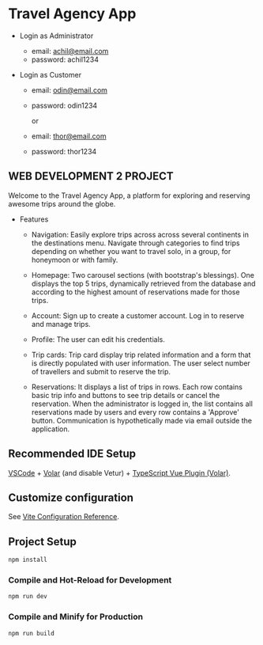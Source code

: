 # Travel Agency App

- Login as Administrator
    - email: achil@email.com
    - password: achil1234

- Login as Customer
    - email: odin@email.com
    - password: odin1234
      
      or

    - email: thor@email.com
    - password: thor1234

## WEB DEVELOPMENT 2 PROJECT
Welcome to the Travel Agency App, a platform for exploring and reserving awesome trips around the globe.

- Features
   - Navigation: Easily explore trips across across several continents in the destinations menu. Navigate through categories to find trips depending on whether you want to travel solo, in a group, for honeymoon or with family.

   - Homepage: Two carousel sections (with bootstrap's blessings). One displays the top 5 trips, dynamically retrieved from the database and according to the highest amount of reservations made for those trips.

   - Account: Sign up to create a customer account. Log in to reserve and manage trips.
   - Profile: The user can edit his credentials.

   - Trip cards: Trip card display trip related information and a form that is directly populated with user information. The user select number of travellers and submit to reserve the trip.

   - Reservations: It displays a list of trips in rows. Each row contains basic trip info and buttons to see trip details or cancel the reservation. When the administrator is logged in, the list contains all reservations made by users and every row 
     contains a 'Approve' button. Communication is hypothetically made via email outside the application. 

## Recommended IDE Setup

[VSCode](https://code.visualstudio.com/) + [Volar](https://marketplace.visualstudio.com/items?itemName=Vue.volar) (and disable Vetur) + [TypeScript Vue Plugin (Volar)](https://marketplace.visualstudio.com/items?itemName=Vue.vscode-typescript-vue-plugin).

## Customize configuration

See [Vite Configuration Reference](https://vitejs.dev/config/).

## Project Setup

```sh
npm install
```

### Compile and Hot-Reload for Development

```sh
npm run dev
```

### Compile and Minify for Production

```sh
npm run build
```

